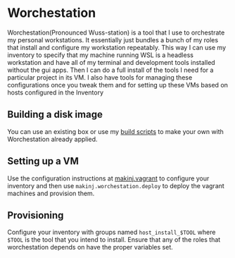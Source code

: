 # Worchestation

Worchestation(Pronounced Wuss-station) is a tool that I use to orchestrate my personal workstations.
It essentially just bundles a bunch of my roles that install and configure my workstation repeatably.
This way I can use my inventory to specify that my machine running WSL is a headless workstation and have all of my terminal and development tools installed without the gui apps.  Then I can do a full install of the tools I need for a particular project in its VM. 
I also have tools for managing these configurations once you tweak them and for setting up these VMs based on hosts configured in the Inventory

## Building a disk image

You can use an existing box or use my [build scripts](https://github.com/makinj/PackerImages) to make your own with Worchestation already applied.

## Setting up a VM

Use the configuration instructions at [makinj.vagrant](https://galaxy.ansible.com/ui/repo/published/makinj/vagrant/) to configure your inventory and then use `makinj.worchestation.deploy` to deploy the vagrant machines and provision them.

## Provisioning

Configure your inventory with groups named `host_install_$TOOL` where `$TOOL` is the tool that you intend to install. Ensure that any of the roles that worchestation depends on have the proper variables set.
